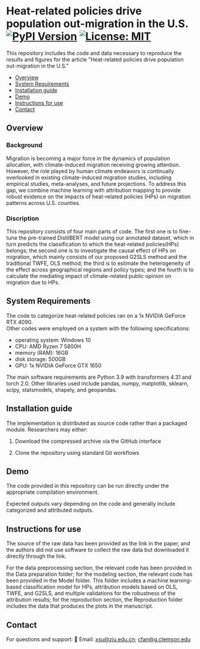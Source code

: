 # Heat-related policies drive population out-migration in the U.S. [![PyPI Version](https://img.shields.io/pypi/v/projectname.svg)](https://pypi.org/projectprojectname/) [![License: MIT](https://img.shields.io/badge/License-MIT-yellow.svg)](https://opensource.org/license/MIT)
This repository includes the code and data necessary to reproduce the results and figures for the article "Heat-related policies drive population out-migration in the U.S." 

- [Overview](#Overview)
- [System Requirements](#SystemRequirements)
- [Installation guide](#Installationguide)
- [Demo](#Demo)
- [Instructions for use](#Instructionsforuse)
- [Contact](#Contact)

## Overview <a id="Overview"></a>
### **Background** 
Migration is becoming a major force in the dynamics of population allocation, with climate-induced migration receiving growing attention. However, the role played by human climate endeavors is continually overlooked in existing climate-induced migration studies, including empirical studies, meta-analyses, and future projections. To address this gap, we combine machine learning with attribution mapping to provide robust evidence on the impacts of heat-related policies (HPs) on migration patterns across U.S. counties. 
### **Discription** 
This repository consists of four main parts of code. The first one is to fine-tune the pre-trained DistilBERT model using our annotated dataset, which in turn predicts the classification to which the heat-related policies(HPs) belongs; the second one is to investigate the causal effect of HPs on migration, which mainly consists of our proposed G2SLS method and the traditional TWFE, OLS method; the third is to estimate the heterogeneity of the effect across geographical regions and policy types; and the fourth is to calculate the mediating impact of climate-related public opinion on migration due to HPs. 

## System Requirements <a id="SystemRequirements"></a>
The code to categorize heat-related policies ran on a 1x NVIDIA GeForce RTX 4090.  
Other codes were employed on a system with the following specifications:
- operating system: Windows 10
- CPU: AMD Ryzen 7 5800H
- memory (RAM): 16GB
- disk storage: 500GB
- GPU: 1x NVIDIA GeForce GTX 1650

The main software requirements are Python 3.9 with transformers 4.31 and torch 2.0. Other libraries used include pandas, numpy, matplotlib, sklearn, scipy, statsmodels, shapely, and geopandas.

## Installation guide <a id="Installationguide"></a>
The implementation is distributed as source code rather than a packaged module. Researchers may either:

1. Download the compressed archive via the GitHub interface

2. Clone the repository using standard Git workflows

## Demo <a id="Demo"></a>
The code provided in this repository can be run directly under the appropriate compilation environment.

Expected outputs vary depending on the code and generally include categorized and attributed outputs.

## Instructions for use <a id="Instructionsforuse"></a>
The source of the raw data has been provided as the link in the paper, and the authors did not use software to collect the raw data but downloaded it directly through the link. 

For the data preprocessing section, the relevant code has been provided in the Data preparation folder; for the modeling section, the relevant code has been provided in the Model folder. This folder includes a machine learning-based classification model for HPs, attribution models based on OLS, TWFE, and G2SLS, and multiple validations for the robustness of the attribution results; for the reproduction section, the Reproduction folder includes the data that produces the plots in the manuscript.

## Contact <a id="Contact"></a>
For questions and support:
📧 Email: xsu@zju.edu.cn; cfan@g.clemson.edu
